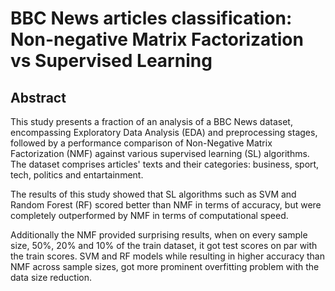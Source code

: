 # BBC News articles classification: Non-negative Matrix Factorization vs Supervised Learning

## Abstract
This study presents a fraction of an analysis of a BBC News dataset, encompassing Exploratory Data Analysis (EDA) and preprocessing stages, followed by a performance comparison of Non-Negative Matrix Factorization (NMF) against various supervised learning (SL) algorithms. The dataset comprises articles' texts and their categories: business, sport, tech, politics and entartainment.

The results of this study showed that SL algorithms such as SVM and Random Forest (RF) scored better than NMF in terms of accuracy, but were completely outperformed by NMF in terms of computational speed.

Additionally the NMF provided surprising results, when on every sample size, 50%, 20% and 10% of the train dataset, it got test scores on par with the train scores. SVM and RF models while resulting in higher accuracy than NMF across sample sizes, got more prominent overfitting problem with the data size reduction.
